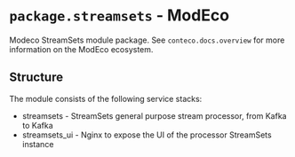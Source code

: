 # `package.streamsets` - ModEco

Modeco StreamSets module package.
See `conteco.docs.overview` for more information on the ModEco ecosystem.

## Structure

The module consists of the following service stacks:

 * streamsets - StreamSets general purpose stream processor, from Kafka to Kafka
 * streamsets_ui - Nginx to expose the UI of the processor StreamSets instance
